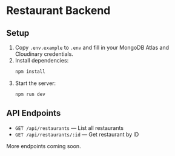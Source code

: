 # Restaurant Backend

## Setup

1. Copy `.env.example` to `.env` and fill in your MongoDB Atlas and Cloudinary credentials.
2. Install dependencies:
   ```sh
   npm install
   ```
3. Start the server:
   ```sh
   npm run dev
   ```

## API Endpoints
- `GET /api/restaurants` — List all restaurants
- `GET /api/restaurants/:id` — Get restaurant by ID

More endpoints coming soon.
